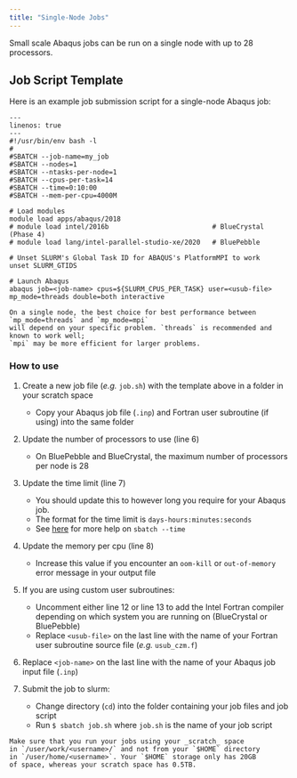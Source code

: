 ```yaml
---
title: "Single-Node Jobs"
---
```


Small scale Abaqus jobs can be run on a single node with up to 28 processors.

## Job Script Template

Here is an example job submission script for a single-node Abaqus job:

```{code-block} bash
---
linenos: true
---
#!/usr/bin/env bash -l
# 
#SBATCH --job-name=my_job
#SBATCH --nodes=1 
#SBATCH --ntasks-per-node=1
#SBATCH --cpus-per-task=14
#SBATCH --time=0:10:00 
#SBATCH --mem-per-cpu=4000M

# Load modules 
module load apps/abaqus/2018
# module load intel/2016b                          # BlueCrystal (Phase 4)
# module load lang/intel-parallel-studio-xe/2020   # BluePebble

# Unset SLURM's Global Task ID for ABAQUS's PlatformMPI to work 
unset SLURM_GTIDS 

# Launch Abaqus 
abaqus job=<job-name> cpus=${SLURM_CPUS_PER_TASK} user=<usub-file> mp_mode=threads double=both interactive
```

```{note}
On a single node, the best choice for best performance between `mp_mode=threads` and `mp_mode=mpi`
will depend on your specific problem. `threads` is recommended and known to work well;
`mpi` may be more efficient for larger problems.
```

### How to use

1. Create a new job file (_e.g._ `job.sh`) with the template above in a folder in your scratch space
    - Copy your Abaqus job file (`.inp`) and Fortran user subroutine (if using) into the same folder

2. Update the number of processors to use (line 6)
    - On BluePebble and BlueCrystal, the maximum number of processors per node is 28

3. Update the time limit (line 7)
    - You should update this to however long you require for your Abaqus job.
    - The format for the time limit is `days-hours:minutes:seconds`
    - See [here](https://slurm.schedmd.com/sbatch.html#OPT_time) for more help on `sbatch --time`

4. Update the memory per cpu (line 8)
    - Increase this value if you encounter an `oom-kill` or `out-of-memory` error message in your output file

5. If you are using custom user subroutines:
    - Uncomment either line 12 or line 13 to add the Intel Fortran compiler depending on which system you are running on (BlueCrystal or BluePebble)
    - Replace `<usub-file>` on the last line with the name of your Fortran user subroutine source file (_e.g._ `usub_czm.f`)

6. Replace `<job-name>` on the last line with the name of your Abaqus job input file (`.inp`)

7. Submit the job to slurm:
    - Change directory (`cd`) into the folder containing your job files and job script
    - Run `$ sbatch job.sh` where `job.sh` is the name of your job script


```{important}
Make sure that you run your jobs using your _scratch_ space
in `/user/work/<username>/` and not from your `$HOME` directory
in `/user/home/<username>`. Your `$HOME` storage only has 20GB
of space, whereas your scratch space has 0.5TB.
```

